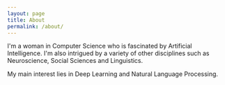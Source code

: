 ```yaml
---
layout: page
title: About
permalink: /about/
---
```


I'm a woman in Computer Science who is fascinated by Artificial Intelligence. I'm also intrigued by a variety of other disciplines such as Neuroscience, Social Sciences and Linguistics.

My main interest lies in Deep Learning and Natural Language Processing.
